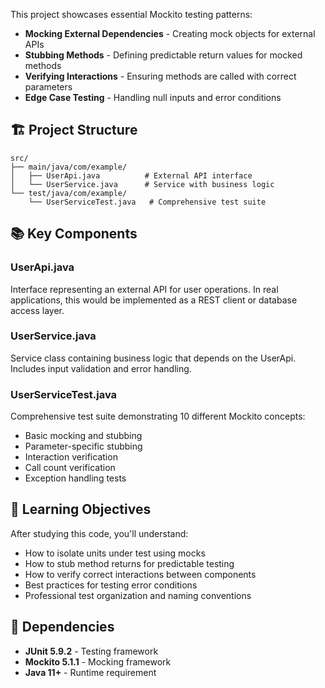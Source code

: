 

This project showcases essential Mockito testing patterns:
- **Mocking External Dependencies** - Creating mock objects for external APIs
- **Stubbing Methods** - Defining predictable return values for mocked methods  
- **Verifying Interactions** - Ensuring methods are called with correct parameters
- **Edge Case Testing** - Handling null inputs and error conditions

## 🏗️ Project Structure

```
src/
├── main/java/com/example/
│   ├── UserApi.java          # External API interface
│   └── UserService.java      # Service with business logic
└── test/java/com/example/
    └── UserServiceTest.java   # Comprehensive test suite
```

## 📚 Key Components

### UserApi.java
Interface representing an external API for user operations. In real applications, this would be implemented as a REST client or database access layer.

### UserService.java  
Service class containing business logic that depends on the UserApi. Includes input validation and error handling.

### UserServiceTest.java
Comprehensive test suite demonstrating 10 different Mockito concepts:
- Basic mocking and stubbing
- Parameter-specific stubbing
- Interaction verification
- Call count verification
- Exception handling tests

## 🎯 Learning Objectives

After studying this code, you'll understand:
- How to isolate units under test using mocks
- How to stub method returns for predictable testing
- How to verify correct interactions between components
- Best practices for testing error conditions
- Professional test organization and naming conventions

## 🔧 Dependencies

- **JUnit 5.9.2** - Testing framework
- **Mockito 5.1.1** - Mocking framework
- **Java 11+** - Runtime requirement
